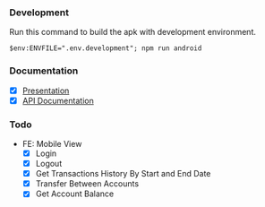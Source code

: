 ### Development

Run this command to build the apk with development environment.
```
$env:ENVFILE=".env.development"; npm run android
```

### Documentation

- [x] [Presentation](https://lnkd.in/gGJ36Pz)
- [x] [API Documentation](https://lnkd.in/gFYxHAs)

### Todo

- FE: Mobile View
  - [x] Login
  - [x] Logout
  - [x] Get Transactions History By Start and End Date
  - [x] Transfer Between Accounts
  - [x] Get Account Balance